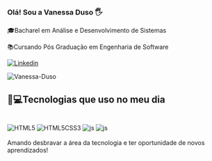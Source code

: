 ### Olá! Sou a Vanessa Duso 🖐️

🎓Bacharel em Análise e Desenvolvimento de Sistemas

📚Cursando Pós Graduação em Engenharia de Software




[![Linkedin](https://img.shields.io/badge/LinkedIn-0077B5?style=for-the-badge&logo=linkedin&logoColor=white)](https://https://www.linkedin.com/in/vanessa-duso-591b052a/) 

![Vanessa-Duso](https://github-readme-stats.vercel.app/api?username=vanessa-duso&show_icons=true&theme=radical)

## 🚀💻Tecnologias que uso no meu dia

<div style="display:  inline_block"><br/>
<img align="center" alt="HTML5" src="https://img.shields.io/badge/HTML5-E34F26?style=for-the-badge&logo=html5&logoColor=white"  />
<img align="center" alt="HTML5CSS3" src="https://img.shields.io/badge/CSS3-1572B6?style=for-the-badge&logo=css3&logoColor=white"  />
<img align="center" alt="js" src="https://img.shields.io/badge/JavaScript-F7DF1E?style=for-the-badge&logo=javascript&logoColor=black" />
<img align="center" alt="js" src="https://img.shields.io/badge/Node.js-43853D?style=for-the-badge&logo=node.js&logoColor=white"  />
</div><br/>
Amando desbravar a área da tecnologia e ter oportunidade de novos aprendizados!

